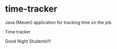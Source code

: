# time-tracker
Java (Maven) application for tracking time on the job.

Time tracker

Good Night Students!!!
